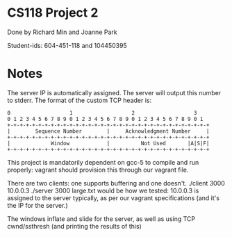 # CS118 Project 2

Done by Richard Min and Joanne Park

Student-ids: 604-451-118 and 104450395

# Notes
The server IP is automatically assigned. The server will output this number to stderr. 
The format of the custom TCP header is: 

	0                   1                   2                   3
	0 1 2 3 4 5 6 7 8 9 0 1 2 3 4 5 6 7 8 9 0 1 2 3 4 5 6 7 8 9 0 1
	+-+-+-+-+-+-+-+-+-+-+-+-+-+-+-+-+-+-+-+-+-+-+-+-+-+-+-+-+-+-+-+-+
	|        Sequence Number        |     Acknowledgment Number     |
	+-+-+-+-+-+-+-+-+-+-+-+-+-+-+-+-+-+-+-+-+-+-+-+-+-+-+-+-+-+-+-+-+
	|             Window            |          Not Used       |A|S|F|
	+-+-+-+-+-+-+-+-+-+-+-+-+-+-+-+-+-+-+-+-+-+-+-+-+-+-+-+-+-+-+-+-+

This project is mandatorily dependent on gcc-5 to compile and run properly: vagrant should provision this through our vagrant file.

There are two clients: one supports buffering and one doesn't. 
./client 3000 10.0.0.3
./server 3000 large.txt
would be how we tested: 10.0.0.3 is assigned to the server typically, as per our vagrant specifications (and it's the IP for the server.)

The windows inflate and slide for the server, as well as using TCP cwnd/ssthresh (and printing the results of this)